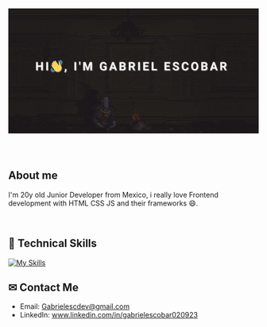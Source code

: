<h1 align="center">
  <img src="./assets/dev.gif" alt="Me" width="700">
</h1>
<br>

## About me
I'm 20y old Junior Developer from Mexico, i really love Frontend development with HTML CSS JS and their frameworks 😄.

<br>

## 💼 Technical Skills
[![My Skills](https://skillicons.dev/icons?i=html,css,js,ts,nodejs,express,react,tailwind,materialui,vite,mysql,git,linux)](https://skillicons.dev)


## ✉ Contact Me
* Email: Gabrielescdev@gmail.com
* LinkedIn: www.linkedin.com/in/gabrielescobar020923


<!--
**MrGab0uwu/MrGab0uwu** is a ✨ _special_ ✨ repository because its `README.md` (this file) appears on your GitHub profile.

Here are some ideas to get you started:

- 🔭 I’m currently working on ...
- 🌱 I’m currently learning ...
- 👯 I’m looking to collaborate on ...
- 🤔 I’m looking for help with ...
- 💬 Ask me about ...
- 📫 How to reach me: ...
- 😄 Pronouns: ...
- ⚡ Fun fact: ...
-->
